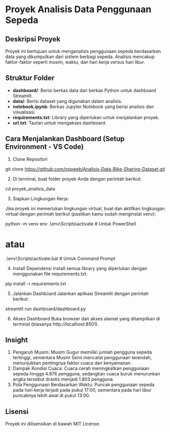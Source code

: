 # Proyek Analisis Data Penggunaan Sepeda

## Deskripsi Proyek
Proyek ini bertujuan untuk menganalisis penggunaan sepeda berdasarkan data yang dikumpulkan dari sistem berbagi sepeda. Analisis mencakup faktor-faktor seperti musim, waktu, dan hari kerja versus hari libur.

## Struktur Folder
- **dashboard/**: Berisi berkas data dan berkas Python untuk dashboard Streamlit.
- **data/**: Berisi dataset yang digunakan dalam analisis.
- **notebook.ipynb**: Berkas Jupyter Notebook yang berisi analisis dan visualisasi.
- **requirements.txt**: Library yang diperlukan untuk menjalankan proyek.
- **url.txt**: Tautan untuk mengakses dashboard.

## Cara Menjalankan Dashboard (Setup Environment - VS Code)
1. Clone Repositori

git clone https://github.com/nspweb/Analisis-Data-Bike-Sharing-Dataset.git

2. Di terminal, buat folder proyek Anda dengan perintah berikut:

cd proyek_analisis_data

3. Siapkan Lingkungan Kerja:

Jika proyek ini memerlukan lingkungan virtual, buat dan aktifkan lingkungan virtual dengan perintah berikut (pastikan kamu sudah menginstal venv):

python -m venv env
.\env\Scripts\activate  # Untuk PowerShell
# atau
.\env\Scripts\activate.bat  # Untuk Command Prompt

4. Install Dependensi
Install semua library yang diperlukan dengan menggunakan file requirements.txt:

pip install -r requirements.txt

5. Jalankan Dashboard
Jalankan aplikasi Streamlit dengan perintah berikut:

streamlit run dashboard/dashboard.py

6. Akses Dashboard
Buka browser dan akses alamat yang ditampilkan di terminal (biasanya http://localhost:8501).

## Insight
1. Pengaruh Musim: Musim Gugur memiliki jumlah pengguna sepeda tertinggi, sementara Musim Semi mencatat penggunaan terendah, menunjukkan pentingnya faktor cuaca dan kenyamanan.
2. Dampak Kondisi Cuaca: Cuaca cerah meningkatkan penggunaan sepeda hingga 4.876 pengguna, sedangkan cuaca buruk menurunkan angka tersebut drastis menjadi 1.803 pengguna.
3. Pola Penggunaan Berdasarkan Waktu: Puncak penggunaan sepeda pada hari kerja terjadi pada pukul 17:00, sementara pada hari libur puncaknya lebih awal di pukul 13:00.

## Lisensi
Proyek ini dilisensikan di bawah MIT License.